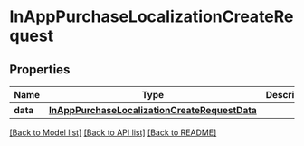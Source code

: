 # InAppPurchaseLocalizationCreateRequest

## Properties
Name | Type | Description | Notes
------------ | ------------- | ------------- | -------------
**data** | [**InAppPurchaseLocalizationCreateRequestData**](InAppPurchaseLocalizationCreateRequestData.md) |  | 

[[Back to Model list]](../README.md#documentation-for-models) [[Back to API list]](../README.md#documentation-for-api-endpoints) [[Back to README]](../README.md)


